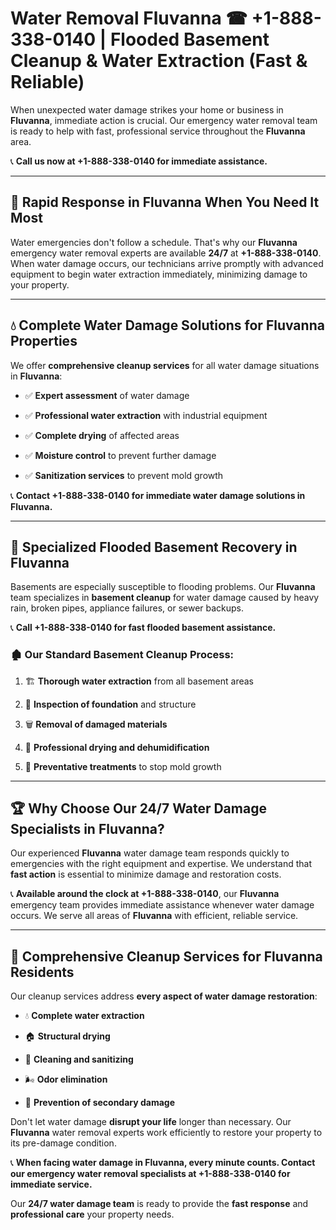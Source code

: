 # Water Removal Fluvanna ☎ +1-888-338-0140 | Flooded Basement Cleanup & Water Extraction (Fast & Reliable)

When unexpected water damage strikes your home or business in **Fluvanna**, immediate action is crucial. Our emergency water removal team is ready to help with fast, professional service throughout the **Fluvanna** area. 

📞 **Call us now at +1-888-338-0140 for immediate assistance.**
---
## 🚀 Rapid Response in Fluvanna When You Need It Most
Water emergencies don't follow a schedule. That's why our **Fluvanna** emergency water removal experts are available **24/7** at **+1-888-338-0140**. When water damage occurs, our technicians arrive promptly with advanced equipment to begin water extraction immediately, minimizing damage to your property.
---
## 💧 Complete Water Damage Solutions for Fluvanna Properties
We offer **comprehensive cleanup services** for all water damage situations in **Fluvanna**:
- ✅ **Expert assessment** of water damage  
- ✅ **Professional water extraction** with industrial equipment  
- ✅ **Complete drying** of affected areas  
- ✅ **Moisture control** to prevent further damage  
- ✅ **Sanitization services** to prevent mold growth  
📞 **Contact +1-888-338-0140 for immediate water damage solutions in Fluvanna.**
---
## 🌊 Specialized Flooded Basement Recovery in Fluvanna
Basements are especially susceptible to flooding problems. Our **Fluvanna** team specializes in **basement cleanup** for water damage caused by heavy rain, broken pipes, appliance failures, or sewer backups. 
📞 **Call +1-888-338-0140 for fast flooded basement assistance.**
### 🏚️ Our Standard Basement Cleanup Process:
1. 🏗️ **Thorough water extraction** from all basement areas  
2. 🔎 **Inspection of foundation** and structure  
3. 🗑️ **Removal of damaged materials**  
4. 💨 **Professional drying and dehumidification**  
5. 🚫 **Preventative treatments** to stop mold growth  
---
## 🏆 Why Choose Our 24/7 Water Damage Specialists in Fluvanna?
Our experienced **Fluvanna** water damage team responds quickly to emergencies with the right equipment and expertise. We understand that **fast action** is essential to minimize damage and restoration costs.
📞 **Available around the clock at +1-888-338-0140**, our **Fluvanna** emergency team provides immediate assistance whenever water damage occurs. We serve all areas of **Fluvanna** with efficient, reliable service.
---
## 🧹 Comprehensive Cleanup Services for Fluvanna Residents
Our cleanup services address **every aspect of water damage restoration**:
- 💧 **Complete water extraction**  
- 🏠 **Structural drying**  
- 🧼 **Cleaning and sanitizing**  
- 🌬️ **Odor elimination**  
- 🚫 **Prevention of secondary damage**  
Don't let water damage **disrupt your life** longer than necessary. Our **Fluvanna** water removal experts work efficiently to restore your property to its pre-damage condition.
📞 **When facing water damage in Fluvanna, every minute counts. Contact our emergency water removal specialists at +1-888-338-0140 for immediate service.**
Our **24/7 water damage team** is ready to provide the **fast response** and **professional care** your property needs.
